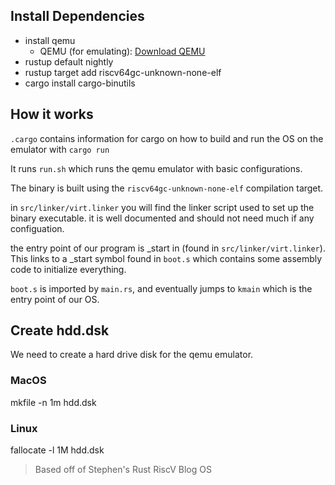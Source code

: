## Install Dependencies
- install qemu
  - QEMU (for emulating): [Download QEMU](https://www.qemu.org/download/)
- rustup default nightly
- rustup target add riscv64gc-unknown-none-elf
- cargo install cargo-binutils

## How it works
`.cargo` contains information for cargo on how to build and run the OS on the emulator with `cargo run`

It runs `run.sh` which runs the qemu emulator with basic configurations.

The binary is built using the `riscv64gc-unknown-none-elf` compilation target.

in `src/linker/virt.linker` you will find the linker script used to set up the binary executable.
it is well documented and should not need much if any configuation.

the entry point of our program is _start in (found in `src/linker/virt.linker`). This links to a
_start symbol found in `boot.s` which contains some assembly code to initialize everything.

`boot.s` is imported by `main.rs`, and eventually jumps to `kmain` which is the entry point of our OS.

## Create hdd.dsk
We need to create a hard drive disk for the qemu emulator.
### MacOS
mkfile -n 1m hdd.dsk

### Linux
fallocate -l 1M hdd.dsk


> Based off of Stephen's Rust RiscV Blog OS